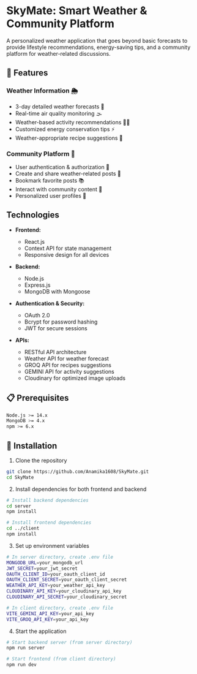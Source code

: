 # SkyMate: Smart Weather & Community Platform

A personalized weather application that goes beyond basic forecasts to provide lifestyle recommendations, energy-saving tips, and a community platform for weather-related discussions.

## 🌟 Features

### Weather Information 🌦️
- 3-day detailed weather forecasts 📅
- Real-time air quality monitoring 🌫️
- Weather-based activity recommendations 🏃‍♂️
- Customized energy conservation tips ⚡
- Weather-appropriate recipe suggestions 🍲
  
### Community Platform 🤝
- User authentication & authorization 🔑
- Create and share weather-related posts 📝
- Bookmark favorite posts 📚
- Interact with community content 💬
- Personalized user profiles 👤
  
## Technologies

- **Frontend:**
  - React.js
  - Context API for state management
  - Responsive design for all devices

- **Backend:**
  - Node.js
  - Express.js
  - MongoDB with Mongoose

- **Authentication & Security:**
  - OAuth 2.0
  - Bcrypt for password hashing
  - JWT for secure sessions

- **APIs:**
  - RESTful API architecture
  - Weather API for weather forecast
  - GROQ API for recipes suggestions
  - GEMINI API for activity suggestions
  - Cloudinary for optimized image uploads

## 📋 Prerequisites

```bash
Node.js >= 14.x
MongoDB >= 4.x
npm >= 6.x
```

## 🚀 Installation

1. Clone the repository
```bash
git clone https://github.com/Anamika1608/SkyMate.git
cd SkyMate
```

2. Install dependencies for both frontend and backend
```bash
# Install backend dependencies
cd server
npm install

# Install frontend dependencies
cd ../client
npm install
```

3. Set up environment variables
```bash
# In server directory, create .env file
MONGODB_URL=your_mongodb_url
JWT_SECRET=your_jwt_secret
OAUTH_CLIENT_ID=your_oauth_client_id
OAUTH_CLIENT_SECRET=your_oauth_client_secret
WEATHER_API_KEY=your_weather_api_key
CLOUDINARY_API_KEY=your_cloudinary_api_key
CLOUDINARY_API_SECRET=your_cloudinary_secret

# In client directory, create .env file
VITE_GEMINI_API_KEY=your_api_key
VITE_GROQ_API_KEY=your_api_key
```

4. Start the application
```bash
# Start backend server (from server directory)
npm run server

# Start frontend (from client directory)
npm run dev
```


